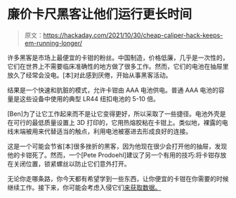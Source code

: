 # 廉价卡尺黑客让他们运行更长时间

> 原文：<https://hackaday.com/2021/10/30/cheap-caliper-hack-keeps-em-running-longer/>

许多黑客是市场上最便宜的卡钳的粉丝。中国制造，价格低廉，几乎是一次性的，它们在世界上不需要临床准确性的地方做了很多工作。然而，它们的电池在抽屉里放久了经常会没电。[本]对此感到厌倦，开始从事黑客活动。

结果是一个快速和肮脏的模式，允许卡钳由 AAA 电池供电。普通 AAA 电池的容量是这些设备中使用的典型 LR44 纽扣电池的 5-10 倍。

[Ben]为了让它工作起来而不是让它变得更好，所以采取了一些捷径。电池外壳是在可行的最低质量设置上 3D 打印的，它用热熔胶粘在卡钳上。类似地，裸露的电线末端被用来代替适当的触点，利用电池被塞进去形成良好的连接。

这是一个可能会节省[本]很多挫折的黑客，因为他现在很少会打开他的抽屉，发现他的卡钳死了。然而，一个[Pete Prodoehl]建议了另一个有用的技巧:将卡钳存放在关闭位置，锁紧螺丝以防止它们意外打开。

无论你走哪条路，你今天都有希望学到一些东西，让你便宜的卡钳在你需要的时候继续工作。接下来，你可能会考虑入侵它们[来获取数据。](https://hackaday.com/2019/07/04/hacked-calipers-make-automated-measurements-a-breeze/)